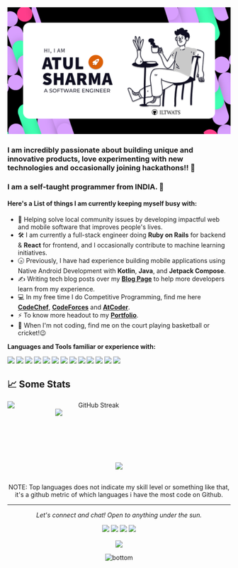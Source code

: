 
<!--
**Iltwats/Iltwats** is a ✨ _special_ ✨ repository because its `README.md` (this file) appears on your GitHub profile.-->
<img src="https://github.com/Iltwats/Iltwats/raw/master/resources/01.jpg" alt="Hero image">

### I am incredibly passionate about building unique and innovative products, love experimenting with new technologies and occasionally joining hackathons!! 👋
### I am a self-taught programmer from INDIA. 🔭
#### Here's a List of things I am currently keeping myself busy with:
- 🌱 Helping solve local community issues by developing impactful web and mobile software that improves people's lives.
- 🛠 I am currently a full-stack engineer doing **Ruby on Rails** for backend & **React** for frontend, and I occasionally contribute to machine learning initiatives.
- 🕟 Previously, I have had experience building mobile applications using Native Android Development with **Kotlin**, **Java**, and **Jetpack Compose**.
- ✍️ Writing tech blog posts over my **[Blog Page](http://2012atulsharma.medium.com/)** to help more developers learn from my experience.
- 💻 In my free time I do Competitive Programming, find me here **[CodeChef](https://www.codechef.com/users/atul_iltwats)**, **[CodeForces](https://codeforces.com/profile/Special_octo20)** and **[AtCoder](https://atcoder.jp/users/Special_octo20)**.
- ⚡ To know more headout to my **[Portfolio](https://atul-sharma.com/)**.
- 👯 When I'm not coding, find me on the court playing basketball or cricket!😉<br>

**Languages and Tools familiar or experience with:**  

<code><img height="40" src="https://cdn.jsdelivr.net/gh/devicons/devicon@latest/icons/cplusplus/cplusplus-plain.svg"></code> 
<code><img height="40" src="https://cdn.jsdelivr.net/gh/devicons/devicon@latest/icons/java/java-original-wordmark.svg"></code>
<code><img height="40" src="https://cdn.jsdelivr.net/gh/devicons/devicon@latest/icons/android/android-original-wordmark.svg"/></code>
<code><img height="40" src="https://cdn.jsdelivr.net/gh/devicons/devicon@latest/icons/kotlin/kotlin-original.svg"></code> 
<code><img height="40" src="https://cdn.jsdelivr.net/gh/devicons/devicon@latest/icons/rails/rails-plain-wordmark.svg"></code> 
<code><img height="40" src="https://cdn.jsdelivr.net/gh/devicons/devicon@latest/icons/ruby/ruby-original-wordmark.svg"></code> 
<code><img height="40" src="https://cdn.jsdelivr.net/gh/devicons/devicon@latest/icons/mysql/mysql-original-wordmark.svg"></code>
<code><img height="40" src="https://cdn.jsdelivr.net/gh/devicons/devicon@latest/icons/javascript/javascript-plain.svg"></code>
<code><img height="40" src="https://cdn.jsdelivr.net/gh/devicons/devicon@latest/icons/python/python-plain-wordmark.svg"></code>
<code><img height="40" src="https://cdn.jsdelivr.net/gh/devicons/devicon@latest/icons/amazonwebservices/amazonwebservices-original-wordmark.svg"></code>
<code><img height="40" src="https://cdn.jsdelivr.net/gh/devicons/devicon@latest/icons/react/react-original-wordmark.svg"></code>
<code><img height="40" src="https://cdn.jsdelivr.net/gh/devicons/devicon@latest/icons/elasticsearch/elasticsearch-original.svg"></code>
<code><img height="40" src="https://cdn.jsdelivr.net/gh/devicons/devicon@latest/icons/redis/redis-original-wordmark.svg"></code>

## 📈 Some Stats

<div align="center">
  <div align="center">
    <a href="https://www.linkedin.com/in/1220atul/" title="Go to Source">
      <img
        align="left"
        width="396"
        src="https://streak-stats.demolab.com?user=Iltwats&theme=react&hide_border=true" alt="GitHub Streak"
        alt="Some Records"
      />
    </a>
    <a href="https://atul-sharma.com" title="Go to Source">
      <img
        align="right"
        width="396"
        src="https://iltwats-github-readme-stats.vercel.app/api?username=Iltwats&show_icons=true&theme=react&border_color=61dafb&hide_border=true&include_all_commits=true&count_private=true"
      />
    </a>
  </div>
  <br /><br /><br /><br /><br /><br /><br /><br />
  <div align="center" title="Go to Source">
    <a href="https://github.com/Iltwats/github-readme-stats">
      <img
        width="335"
        align="center"
        src="https://iltwats-github-readme-stats.vercel.app/api/top-langs/?username=Iltwats&text_color=ffffff&icon_color=61dafb&bg_color=20232a&langs_count=8&layout=compact&border_color=61dafb&hide_border=true&hide=CSS,Makefile,Dockerfile,HTML,SCSS,Shell&exclude_repo=space_game_msLearn&size_weight=0.40&count_weight=0.75"
      />
    </a>
  </div>
  <br />
<p>NOTE: Top languages does not indicate my skill level or something like that, it's a github metric of which languages i have the most code on Github.</p>
<hr>
<p align="center">
   <i>Let's connect and chat! Open to anything under the sun.</i>
  <p align="center">
    <a href="https://twitter.com/Iltwats_Atul" alt="Twitter"><img src="https://raw.githubusercontent.com/jayehernandez/jayehernandez/3f5402efef9a0ae89211a6e04609558e862ca616/readme/twitter-fill.svg"></a>
    <a href="https://www.linkedin.com/in/1220atul/" alt="Linkedin"><img src="https://raw.githubusercontent.com/jayehernandez/jayehernandez/3f5402efef9a0ae89211a6e04609558e862ca616/readme/linkedin-fill.svg"></a>
    <a href="mailto:2012atulsharma@gmail.com" alt="Contact me"><img src="https://raw.githubusercontent.com/jayehernandez/jayehernandez/3f5402efef9a0ae89211a6e04609558e862ca616/readme/mail-fill.svg"></a>
    <a href="https://iltwats.github.io/" alt="My site"><img src="https://raw.githubusercontent.com/jayehernandez/jayehernandez/3f5402efef9a0ae89211a6e04609558e862ca616/readme/external-link-line.svg"></a>
  </p>
  <p align="center">  
     <img align="center" src="https://visitor-badge.laobi.icu/badge?page_id=Iltwats.visitor-badge"> 
  </p>
</p>

<img src="https://raw.githubusercontent.com/jayehernandez/jayehernandez/dcd7447c179f5a1131590b6ccba2223e879ab655/readme/bottom.svg" alt="bottom">
<!--
- 🔭 I’m currently working on 
- 👯 I’m looking to collaborate on ...
- 🤔 I’m looking for help with ...
- 💬 Ask me about .
- 📫 How to reach me: ...
- ⚡ Fun fact: ....
-->
<!-- <a href="https://github.com/anuraghazra/github-readme-stats">
  <img align="center" src="https://github-readme-stats.vercel.app/api/top-langs/?username=Iltwats&layout=compact&theme=radical&langs_count=10&card_width=300&hide=Makefile" />
</a>
<a href="https://github.com/anuraghazra/github-readme-stats">
  <img align="center" src="https://github-readme-stats.vercel.app/api?username=Iltwats&count_private=true&show_icons=true&theme=radical&line_height=27&v=5&include_all_commits=true" alt="Atul's github stats" />
</a> -->
